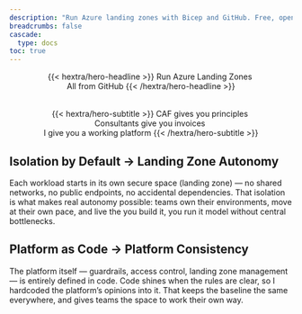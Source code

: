 ```yaml
---
description: "Run Azure landing zones with Bicep and GitHub. Free, open source and designed for team autonomy"
breadcrumbs: false
cascade:
  type: docs  
toc: true
---
```

<div style="margin: auto; text-align: center;">
<div class="hx:mt-6 hx:mb-6">
{{< hextra/hero-headline >}}
 Run Azure Landing Zones&nbsp;<br class="hx:sm:block hx:hidden" />All from GitHub 
{{< /hextra/hero-headline >}}
</div>

  <div style="height: 2rem;"></div>
<div class="hx:mb-12">
{{< hextra/hero-subtitle >}}
  CAF gives you principles&nbsp;<br class="hx:sm:block hx:hidden" />Consultants give you invoices&nbsp;<br class="hx:sm:block hx:hidden" />I give you a working platform
{{< /hextra/hero-subtitle >}}
</div>
  <div style="height: 2 rem;"></div>

</div>

## Isolation by Default → Landing Zone Autonomy
Each workload starts in its own secure space (landing zone) — no shared networks, no public endpoints, no accidental dependencies. That isolation is what makes real autonomy possible: teams own their environments, move at their own pace, and live the you build it, you run it model without central bottlenecks.

## Platform as Code → Platform Consistency
The platform itself — guardrails, access control, landing zone management — is entirely defined in code. Code shines when the rules are clear, so I hardcoded the platform’s opinions into it. That keeps the baseline the same everywhere, and gives teams the space to work their own way.